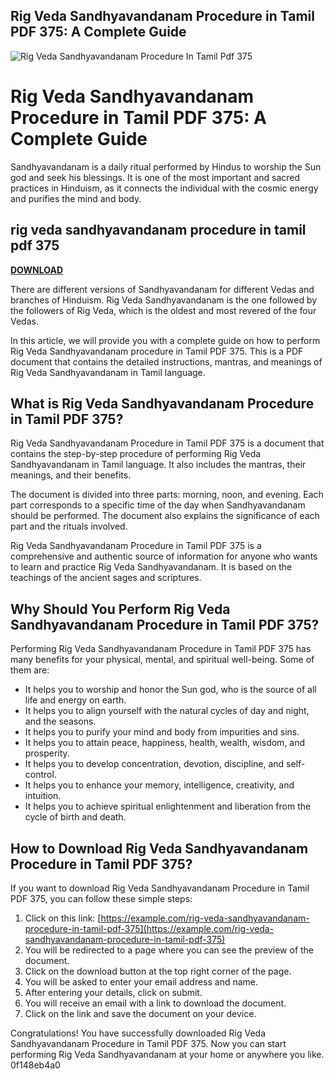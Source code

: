 ## Rig Veda Sandhyavandanam Procedure in Tamil PDF 375: A Complete Guide

 
![Rig Veda Sandhyavandanam Procedure In Tamil Pdf 375](https://giri.in/media/catalog/product/cache/1/image/b5b936ff0c81ad8d83280f588a8acc61/9/1/9100144-1_Rigveda_Trikala_Sandhyavandanam-Tamil.jpg)

 
# Rig Veda Sandhyavandanam Procedure in Tamil PDF 375: A Complete Guide
 
Sandhyavandanam is a daily ritual performed by Hindus to worship the Sun god and seek his blessings. It is one of the most important and sacred practices in Hinduism, as it connects the individual with the cosmic energy and purifies the mind and body.
 
## rig veda sandhyavandanam procedure in tamil pdf 375


[**DOWNLOAD**](https://www.google.com/url?q=https%3A%2F%2Ftlniurl.com%2F2tKDDQ&sa=D&sntz=1&usg=AOvVaw3RooTRney9vTwhAaX8_SFk)

 
There are different versions of Sandhyavandanam for different Vedas and branches of Hinduism. Rig Veda Sandhyavandanam is the one followed by the followers of Rig Veda, which is the oldest and most revered of the four Vedas.
 
In this article, we will provide you with a complete guide on how to perform Rig Veda Sandhyavandanam procedure in Tamil PDF 375. This is a PDF document that contains the detailed instructions, mantras, and meanings of Rig Veda Sandhyavandanam in Tamil language.
 
## What is Rig Veda Sandhyavandanam Procedure in Tamil PDF 375?
 
Rig Veda Sandhyavandanam Procedure in Tamil PDF 375 is a document that contains the step-by-step procedure of performing Rig Veda Sandhyavandanam in Tamil language. It also includes the mantras, their meanings, and their benefits.
 
The document is divided into three parts: morning, noon, and evening. Each part corresponds to a specific time of the day when Sandhyavandanam should be performed. The document also explains the significance of each part and the rituals involved.
 
Rig Veda Sandhyavandanam Procedure in Tamil PDF 375 is a comprehensive and authentic source of information for anyone who wants to learn and practice Rig Veda Sandhyavandanam. It is based on the teachings of the ancient sages and scriptures.
 
## Why Should You Perform Rig Veda Sandhyavandanam Procedure in Tamil PDF 375?
 
Performing Rig Veda Sandhyavandanam Procedure in Tamil PDF 375 has many benefits for your physical, mental, and spiritual well-being. Some of them are:
 
- It helps you to worship and honor the Sun god, who is the source of all life and energy on earth.
- It helps you to align yourself with the natural cycles of day and night, and the seasons.
- It helps you to purify your mind and body from impurities and sins.
- It helps you to attain peace, happiness, health, wealth, wisdom, and prosperity.
- It helps you to develop concentration, devotion, discipline, and self-control.
- It helps you to enhance your memory, intelligence, creativity, and intuition.
- It helps you to achieve spiritual enlightenment and liberation from the cycle of birth and death.

## How to Download Rig Veda Sandhyavandanam Procedure in Tamil PDF 375?
 
If you want to download Rig Veda Sandhyavandanam Procedure in Tamil PDF 375, you can follow these simple steps:

1. Click on this link: [https://example.com/rig-veda-sandhyavandanam-procedure-in-tamil-pdf-375](https://example.com/rig-veda-sandhyavandanam-procedure-in-tamil-pdf-375)
2. You will be redirected to a page where you can see the preview of the document.
3. Click on the download button at the top right corner of the page.
4. You will be asked to enter your email address and name.
5. After entering your details, click on submit.
6. You will receive an email with a link to download the document.
7. Click on the link and save the document on your device.

Congratulations! You have successfully downloaded Rig Veda Sandhyavandanam Procedure in Tamil PDF 375. Now you can start performing Rig Veda Sandhyavandanam at your home or anywhere you like.
 0f148eb4a0

